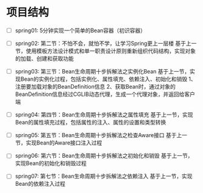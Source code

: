 # 项目结构
- [ ] spring01: 5分钟实现一个简单的Bean容器（初识容器）
- [ ] spring02: 第二节：不怕不会，就怕不学，让学习Spring更上一层楼
    基于上一节，使用模板方法设计模式和单一职责设计原则重新组织代码结构，实现对象的加载、创建和获取功能
- [ ] spring03: 第三节：Bean生命周期十步拆解法之实例化Bean
    基于上一节，实现Bean的实例化过程，包括实例化、属性填充、依赖注入、初始化和销毁
  1、注册要加载对象的BeanDefinition信息
  2、获取Bean时，通过对象的BeanDefinition信息经过CGLIB动态代理，生成一个代理对象，并返回给客户端
- [ ] spring04: 第四节：Bean生命周期十步拆解法之属性填充
    基于上一节，实现Bean的属性填充过程，包括属性的注入、属性的设置和类型转换
- [ ] spring05: 第五节：Bean生命周期十步拆解法之检查Aware接口
    基于上一节，实现Bean的Aware接口注入过程
- [ ] spring06: 第六节：Bean生命周期十步拆解法之初始化和销毁
    基于上一节，实现Bean的初始化和销毁过程
- [ ] spring07: 第七节：Bean生命周期十步拆解法之依赖注入
    基于上一节，实现Bean的依赖注入过程
    